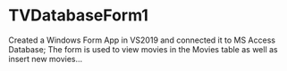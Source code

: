 # TVDatabaseForm1
Created a Windows Form App in VS2019 and connected it to MS Access Database; The form is used to view movies in the Movies table as well as insert new movies...
